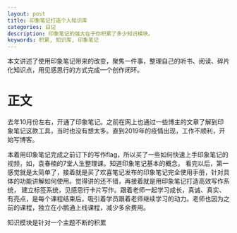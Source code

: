 ```yaml
---
layout: post
title: 印象笔记打造个人知识库
categories: 日记
description: 印象笔记的强大在于你积累了多少知识模块。
keywords: 积累, 知识库, 印象笔记
---
```


本文讲述了使用印象笔记带来的改变，聚焦一件事，整理自己的听书、阅读、碎片化知识点，用见感思行的方式完成一个创作闭环。


# 正文

去年10月份左右，开通了印象笔记。之前在网上也通过一些博主的文章了解到印象笔记这款工具，当时也没有想太多。直到2019年的疫情出现，工作不顺利，开始写博客。

本着用印象笔记完成之前订下的写作flag，所以买了一些如何快速上手印象笔记的视频，如，袁春楠的7堂人生整理课。知道印象笔记基本的概念。
看完以后，第一感觉就是太简单了，接着就是买了欢喜笔记发布的印象笔记完全使用手册，针对具体的功能讲解如何使用。觉得讲的还不错，再接着就是用印象笔记打造高效写作系统，
建立标签系统，见感思行卡片写作。跟着老师一起学习成长，真诚、真实、有亮点，是每个课程结束后，吸引着学员跟着老师继续学习的动力。老师也因为之前的课程，独立在小鹅通上线课程，减少多余费用。

知识模块是针对一个主题不断的积累
